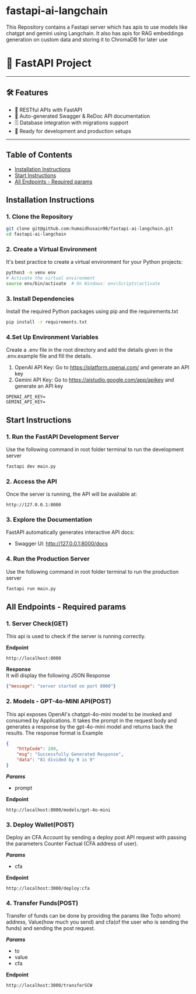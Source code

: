 # fastapi-ai-langchain
This Repository contains a Fastapi server which has apis to use models like chatgpt and gemini using Langchain. It also has apis for RAG embeddings generation on custom data and storing it to ChromaDB for later use


# 🚀 FastAPI Project

---

## 🛠 Features
- 🔗 RESTful APIs with FastAPI
- 📜 Auto-generated Swagger & ReDoc API documentation
- 🗄️ Database integration with migrations support
- 🧪 Ready for development and production setups

---
## Table of Contents

- [Installation Instructions](#installation-instructions)
- [Start Instructions](#start-instructions)
- [All Endpoints - Required params](#all-endpoints---required-params)

## Installation Instructions

### 1. Clone the Repository
```bash
git clone git@github.com:humaidhusain98/fastapi-ai-langchain.git
cd fastapi-ai-langchain
```

### 2. Create a Virtual Environment
It's best practice to create a virtual environment for your Python projects:
```bash
python3 -m venv env
# Activate the virtual environment
source env/bin/activate  # On Windows: env\Scripts\activate
```

### 3. Install Dependencies
Install the required Python packages using pip and the requirements.txt
```bash
pip install -r requirements.txt
```

### 4.Set Up Environment Variables
Create a .env file in the root directory and add the details given in the .env.example file and fill the details. 
<br />
1. OpenAI API Key: Go to https://platform.openai.com/ and generate an API key
2. Gemini API Key: Go to https://aistudio.google.com/app/apikey and generate an API key
```env
OPENAI_API_KEY=
GEMINI_API_KEY=
```

## Start Instructions
### 1. Run the FastAPI Development Server
Use the following command in root folder terminal to run the development server
```bash
fastapi dev main.py
```

### 2. Access the API
Once the server is running, the API will be available at:
```arduino
http://127.0.0.1:8000
```

### 3. Explore the Documentation
FastAPI automatically generates interactive API docs:
- Swagger UI: http://127.0.0.1:8000/docs

### 4. Run the Production Server
Use the following command in root folder terminal to run the production server
```bash
fastapi run main.py
```

## All Endpoints - Required params

### 1. Server Check(GET)

This api is used to check if the server is running correctly.


**Endpoint**

```
http://localhost:8000
```

**Response**
<br/>
It will display the following JSON Response
```json
{"message": "server started on port 8000"}
```

### 2. Models - GPT-4o-MINI API(POST)

This api exposes OpenAI's chatgpt-4o-mini model to be invoked and consumed by Applications. It takes the prompt in the request body and generates a response by the gpt-4o-mini model and returns back the results. The response format is 
Example 
```json
{
    "httpCode": 200,
    "msg": "Successfully Generated Response",
    "data": "81 divided by 9 is 9"
}
```

**_Params_**

- prompt

**Endpoint**

```
http://localhost:8000/models/gpt-4o-mini
```

### 3. Deploy Wallet(POST)

Deploy an CFA Account by sending a deploy post API request with passing the parameters Counter Factual (CFA address of user).

**_Params_**

- cfa

**Endpoint**

```
http://localhost:3000/deploy:cfa
```

### 4. Transfer Funds(POST)

Transfer of funds can be done by providing the params like To(to whom) address, Value(how much you send) and cfa(of the user who is sending the funds) and sending the post request.

**_Params_**

- to
- value
- cfa

**Endpoint**

```
http://localhost:3000/transferSCW
```


